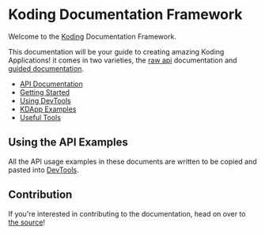 
# Koding Documentation Framework

Welcome to the [Koding][0] Documentation Framework.

This documentation will be your guide to creating amazing Koding Applications!
it comes in two varieties, the [raw api][1] documentation and [guided
documentation][2].

- [API Documentation][1]
- [Getting Started][2]
- [Using DevTools][6]
- [KDApp Examples][3]
- [Useful Tools][4]

## Using the API Examples

All the API usage examples in these documents are written to be copied and 
pasted into [DevTools](https://koding.com/DevTools).

## Contribution

If you're interested in contributing to the documentation, head on over to
[the source][5]!


[0]: https://koding.com
[1]: ./api/index
[2]: ./getting-started/index
[3]: ./examples/index
[4]: ./useful-tools
[5]: https://github.com/koding/kdfdocs
[6]: ./using-devtools/index
